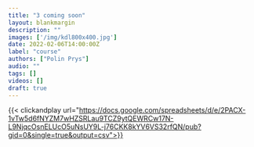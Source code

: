 ```yaml
---
title: "3 coming soon"
layout: blankmargin
description: ""
images: ['/img/kdl800x400.jpg']
date: 2022-02-06T14:00:00Z
label: "course"
authors: ["Polin Prys"]
audio: ""
tags: []
videos: []
draft: true
---
```


{{< clickandplay url="https://docs.google.com/spreadsheets/d/e/2PACX-1vTw5d6fNYZM7wHZSRLau9TCZ9ytQEWRCw17N-L9NjqcOsnELUcO5uNsUY9L-j76CKK8kYV6VS32rfQN/pub?gid=0&single=true&output=csv">}}
